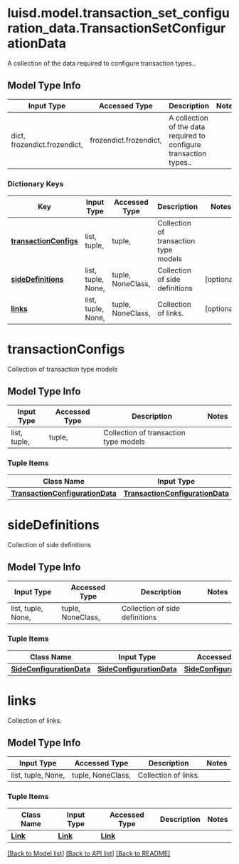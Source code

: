 # luisd.model.transaction_set_configuration_data.TransactionSetConfigurationData

A collection of the data required to configure transaction types..

## Model Type Info
Input Type | Accessed Type | Description | Notes
------------ | ------------- | ------------- | -------------
dict, frozendict.frozendict,  | frozendict.frozendict,  | A collection of the data required to configure transaction types.. | 

### Dictionary Keys
Key | Input Type | Accessed Type | Description | Notes
------------ | ------------- | ------------- | ------------- | -------------
**[transactionConfigs](#transactionConfigs)** | list, tuple,  | tuple,  | Collection of transaction type models | 
**[sideDefinitions](#sideDefinitions)** | list, tuple, None,  | tuple, NoneClass,  | Collection of side definitions | [optional] 
**[links](#links)** | list, tuple, None,  | tuple, NoneClass,  | Collection of links. | [optional] 

# transactionConfigs

Collection of transaction type models

## Model Type Info
Input Type | Accessed Type | Description | Notes
------------ | ------------- | ------------- | -------------
list, tuple,  | tuple,  | Collection of transaction type models | 

### Tuple Items
Class Name | Input Type | Accessed Type | Description | Notes
------------- | ------------- | ------------- | ------------- | -------------
[**TransactionConfigurationData**](TransactionConfigurationData.md) | [**TransactionConfigurationData**](TransactionConfigurationData.md) | [**TransactionConfigurationData**](TransactionConfigurationData.md) |  | 

# sideDefinitions

Collection of side definitions

## Model Type Info
Input Type | Accessed Type | Description | Notes
------------ | ------------- | ------------- | -------------
list, tuple, None,  | tuple, NoneClass,  | Collection of side definitions | 

### Tuple Items
Class Name | Input Type | Accessed Type | Description | Notes
------------- | ------------- | ------------- | ------------- | -------------
[**SideConfigurationData**](SideConfigurationData.md) | [**SideConfigurationData**](SideConfigurationData.md) | [**SideConfigurationData**](SideConfigurationData.md) |  | 

# links

Collection of links.

## Model Type Info
Input Type | Accessed Type | Description | Notes
------------ | ------------- | ------------- | -------------
list, tuple, None,  | tuple, NoneClass,  | Collection of links. | 

### Tuple Items
Class Name | Input Type | Accessed Type | Description | Notes
------------- | ------------- | ------------- | ------------- | -------------
[**Link**](Link.md) | [**Link**](Link.md) | [**Link**](Link.md) |  | 

[[Back to Model list]](../../README.md#documentation-for-models) [[Back to API list]](../../README.md#documentation-for-api-endpoints) [[Back to README]](../../README.md)

